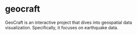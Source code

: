 # geocraft
GeoCraft is an interactive project that dives into geospatial data visualization. Specifically, it focuses on earthquake data.

